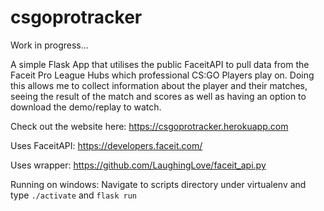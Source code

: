 # csgoprotracker
Work in progress...

A simple Flask App that utilises the public FaceitAPI to pull data from the Faceit Pro League Hubs which professional CS:GO Players play on. Doing this allows me to collect information about the player and their matches, seeing the result of the match and scores as well as having an option to download the demo/replay to watch.

Check out the website here: https://csgoprotracker.herokuapp.com

Uses FaceitAPI: https://developers.faceit.com/

Uses wrapper: https://github.com/LaughingLove/faceit_api.py

Running on windows:
Navigate to scripts directory under virtualenv and type `./activate`
and `flask run`

